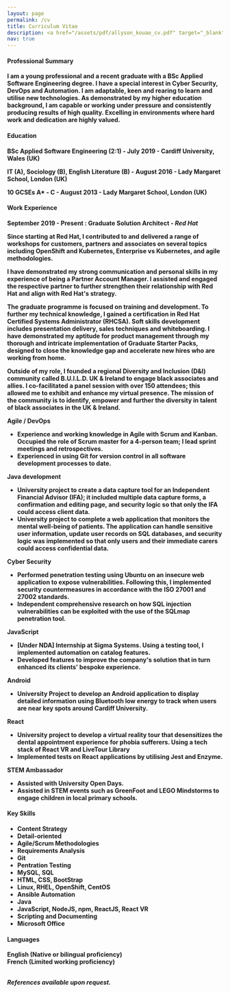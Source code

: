```yaml
---
layout: page
permalink: /cv
title: Curriculum Vitae
description: <a href="/assets/pdf/allyson_kouao_cv.pdf" target="_blank" title="pdf"><i class="fa fa-download" aria-hidden="true"></i> Download PDF Version</a>
nav: true
---
```


#### <strong>Professional Summary<strong>

<p>I am a young professional and a recent graduate with a BSc Applied Software Engineering degree. I have a special interest in Cyber Security, DevOps and Automation. I am adaptable, keen and rearing to learn and utilise new technologies. As demonstrated by my higher education background, I am capable or working under pressure and consistently producing results of high quality. Excelling in environments where hard work and dedication are highly valued.</p>

#### <strong>Education</strong>

<strong> BSc Applied Software Engineering (2:1) </strong> - July 2019 - Cardiff University, Wales (UK) <br>

<strong> IT (A), Sociology (B), English Literature (B) </strong> - August 2016 - Lady Margaret School, London (UK) <br>

<strong> 10 GCSEs A* - C </strong> - August 2013 - Lady Margaret School, London (UK)

#### <strong>Work Experience</strong>

<strong>September 2019 - Present :</strong> Graduate Solution Architect - <em>Red Hat</em>

Since starting at Red Hat, I contributed to and delivered a range of workshops for customers, partners and associates on several topics including OpenShift and Kubernetes, Enterprise vs Kubernetes, and agile methodologies.

I have demonstrated my strong communication and personal skills in my experience of being a Partner Account Manager. I assisted and engaged the respective partner to further strengthen their relationship with Red Hat and align with Red Hat's strategy.

The graduate programme is focused on training and development. To further my technical knowledge, I gained a certification in Red Hat Certified Systems Administrator (RHCSA). Soft skills development includes presentation delivery, sales techniques and whiteboarding. I have demonstrated my aptitude for product management through my thorough and intricate implementation of Graduate Starter Packs, designed to close the knowledge gap and accelerate new hires who are working from home.

Outside of my role, I founded a regional Diversity and Inclusion (D&I) community called B.U.I.L.D. UK & Ireland to engage black associates and allies. I co-facilitated a panel session with over 150 attendees; this allowed me to exhibit and enhance my virtual presence. The mission of the community is to identify, empower and further the diversity in talent of black associates in the UK & Ireland.

<strong>Agile / DevOps</strong>

- Experience and working knowledge in Agile with Scrum and Kanban. Occupied the role of Scrum master for a 4-person team; I lead sprint meetings and retrospectives.
- Experienced in using Git for version control in all software development processes to date.

<strong>Java development</strong>

- University project to create a data capture tool for an Independent Financial Advisor (IFA); it included multiple data capture forms, a confirmation and editing page, and security logic so that only the IFA could access client data.
- University project to complete a web application that monitors the mental well-being of patients. The application can handle sensitive user information, update user records on SQL databases, and security logic was implemented so that only users and their immediate carers could access confidential data.

<strong>Cyber Security</strong>

- Performed penetration testing using Ubuntu on an insecure web application to expose vulnerabilities. Following this, I implemented security countermeasures in accordance with the ISO 27001 and 27002 standards.
- Independent comprehensive research on how SQL injection vulnerabilities can be exploited with the use of the SQLmap penetration tool.

<strong>JavaScript</strong>

- [Under NDA] Internship at Sigma Systems. Using a testing tool, I implemented automation on catalog features.
- Developed features to improve the company's solution that in turn enhanced its clients' bespoke experience.

<strong>Android</strong>

- University Project to develop an Android application to display detailed information using Bluetooth low energy to track when users are near key spots around Cardiff University.

<strong>React</strong>
- University project to develop a virtual reality tour that desensitizes the dental appointment experience for phobia sufferers. Using a tech stack of React VR and LiveTour Library
- Implemented tests on React applications by utilising Jest and Enzyme.

<strong>STEM Ambassador</strong>

- Assisted with University Open Days.
- Assisted in STEM events such as GreenFoot and LEGO Mindstorms to engage children in local primary schools.

#### <strong>Key Skills</strong>

- Content Strategy 
- Detail-oriented
- Agile/Scrum Methodologies
- Requirements Analysis
- Git
- Pentration Testing
- MySQL, SQL
- HTML, CSS, BootStrap
- Linux, RHEL, OpenShift, CentOS
- Ansible Automation
- Java
- JavaScript, NodeJS, npm, ReactJS, React VR
- Scripting and Documenting
- Microsoft Office

#### <strong>Languages</strong>

English (Native or bilingual proficiency)<br>
French (Limited working proficiency)

<br>
<em>References available upon request.</em>


<a href="/assets/pdf/allyson_kouao_cv.pdf" target="_blank" title="pdf"><i class="fa fa-download" aria-hidden="true"></i></a>




